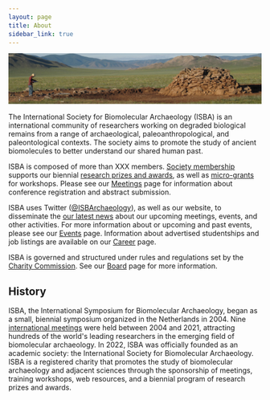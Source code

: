 ```yaml
---
layout: page
title: About
sidebar_link: true
---
```

![Khirigsuur](/assets/images/khirigsuur.jpg)

The International Society for Biomolecular Archaeology (ISBA) is an international community of researchers working on degraded biological remains from a range of archaeological, paleoanthropological, and paleontological contexts. The society aims to promote the study of ancient biomolecules to better understand our shared human past. 

ISBA is composed of more than XXX members. [Society membership](/membership) supports our biennial [research prizes and awards](/awards), as well as [micro-grants](/funding) for workshops. Please see our [Meetings](/category/meetings) page for information about conference registration and abstract submission. 

ISBA uses Twitter ([@ISBArchaeology](https://twitter.com/ISBArchaeology)), as well as our website, to disseminate the [our latest news](/category/news) about our upcoming meetings, events, and other activities. For more information about or upcoming and past events, please see our [Events](/events) page. Information about advertised studentships and job listings are available on our [Career](/category/career) page. 

ISBA is governed and structured under rules and regulations set by the [Charity Commission](https://www.gov.uk/government/organisations/charity-commission). See our [Board](/board) page for more information. 

## History

ISBA, the International Symposium for Biomolecular Archaeology, began as a small, biennial symposium organized in the Netherlands in 2004. Nine [international meetings](/category/meetings) were held between 2004 and 2021, attracting hundreds of the world's leading researchers in the emerging field of biomolecular archaeology. In 2022, ISBA was officially founded as an academic society: the International Society for Biomolecular Archaeology. ISBA is a registered charity that promotes the study of biomolecular archaeology and adjacent sciences through the sponsorship of meetings, training workshops, web resources, and a biennial program of research prizes and awards.

